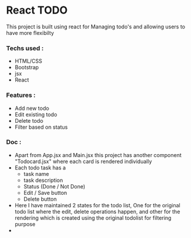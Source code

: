 # React TODO

This project is built using react for Managing todo's and allowing users to have more flexibilty

### Techs used :
* HTML/CSS
* Bootstrap
* jsx
* React

### Features :
* Add new todo
* Edit existing todo
* Delete todo
* Filter based on status

### Doc :
* Apart from App.jsx and Main.jsx this project has another component "Todocard.jsx" where each card is rendered individually
* Each todo task has a
    * task name
    * task description
    * Status (Done / Not Done)
    * Edit / Save button
    * Delete button
* Here I have maintained 2 states for the todo list, One for the original todo list where the edit, delete operations happen, and other for the rendering which is created using the original todolist for filtering purpose
* 
